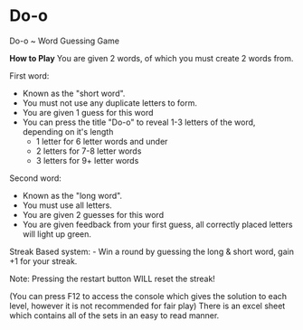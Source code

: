 # Do-o
Do-o ~ Word Guessing Game

**How to Play**
You are given 2 words, of which you must create 2 words from.

First word:
  - Known as the "short word".
  - You must not use any duplicate letters to form.
  - You are given 1 guess for this word
  - You can press the title "Do-o" to reveal 1-3 letters of the word, depending on it's length
      - 1 letter for 6 letter words and under
      - 2 letters for 7-8 letter words
      - 3 letters for 9+ letter words

Second word:
  - Known as the "long word".
  - You must use all letters.
  - You are given 2 guesses for this word
  - You are given feedback from your first guess, all correctly placed letters will light up green.

Streak Based system:
    - Win a round by guessing the long & short word, gain +1 for your streak.

Note: Pressing the restart button WILL reset the streak!

(You can press F12 to access the console which gives the solution to each level, however it is not recommended for fair play)
There is an excel sheet which contains all of the sets in an easy to read manner.
